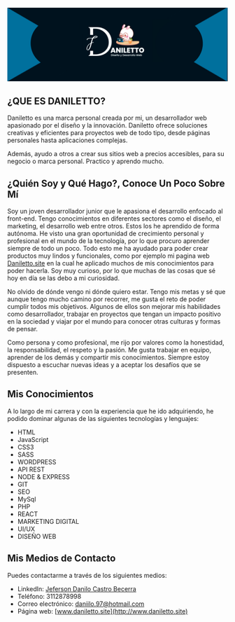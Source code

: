 [![Daniletto](https://github.com/Danilett0/Danilett0/blob/main/Banner.png)](https://www.daniletto.site/)


## ¿QUE ES DANILETTO?

Daniletto es una marca personal creada por mi, un desarrollador web apasionado por el diseño y la innovación. Daniletto ofrece soluciones creativas y eficientes para proyectos web de todo tipo, desde páginas personales hasta aplicaciones complejas.

Además, ayudo a otros a crear sus sitios web a precios accesibles, para su negocio o marca personal. Practico y aprendo mucho.


## ¿Quién Soy y Qué Hago?, Conoce Un Poco Sobre Mí

Soy un joven desarrollador junior que le apasiona el desarrollo enfocado al front-end. Tengo conocimientos en diferentes sectores como el diseño, el marketing, el desarrollo web entre otros. Estos los he aprendido de forma autónoma. He visto una gran oportunidad de crecimiento personal y profesional en el mundo de la tecnología, por lo que procuro aprender siempre de todo un poco. Todo esto me ha ayudado para poder crear productos muy lindos y funcionales, como por ejemplo mi pagina web [Daniletto.site](https://daniletto.site) en la cual he aplicado muchos de mis conocimientos para poder hacerla. Soy muy curioso, por lo que muchas de las cosas que sé hoy en día se las debo a mi curiosidad.

No olvido de dónde vengo ni dónde quiero estar. Tengo mis metas y sé que aunque tengo mucho camino por recorrer, me gusta el reto de poder cumplir todos mis objetivos. Algunos de ellos son mejorar mis habilidades como desarrollador, trabajar en proyectos que tengan un impacto positivo en la sociedad y viajar por el mundo para conocer otras culturas y formas de pensar.

Como persona y como profesional, me rijo por valores como la honestidad, la responsabilidad, el respeto y la pasión. Me gusta trabajar en equipo, aprender de los demás y compartir mis conocimientos. Siempre estoy dispuesto a escuchar nuevas ideas y a aceptar los desafíos que se presenten.


## Mis Conocimientos

A lo largo de mi carrera y con la experiencia que he ido adquiriendo, he podido dominar algunas de las siguientes tecnologías y lenguajes:

- HTML
- JavaScript
- CSS3
- SASS
- WORDPRESS
- API REST
- NODE & EXPRESS
- GIT
- SEO
- MySql
- PHP
- REACT
- MARKETING DIGITAL
- UI/UX
- DISEÑO WEB

## Mis Medios de Contacto

Puedes contactarme a través de los siguientes medios:

- LinkedIn: [Jeferson Danilo Castro Becerra](https://www.linkedin.com/in/jefersondanilocastro/)
- Teléfono: 3112878998
- Correo electrónico: daniilo.97@hotmail.com
- Página web: [www.daniletto.site](http://www.daniletto.site)

